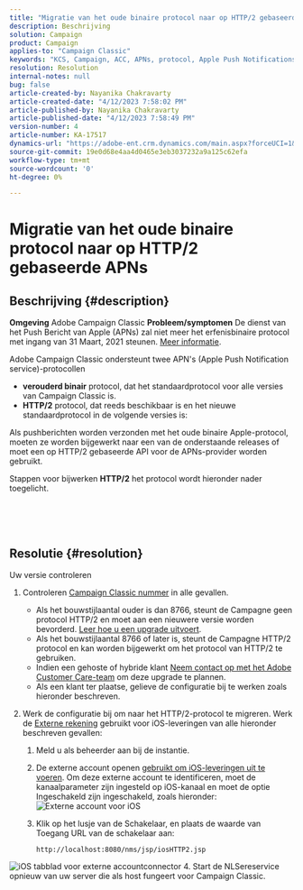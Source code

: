 ```yaml
---
title: "Migratie van het oude binaire protocol naar op HTTP/2 gebaseerde APNs"
description: Beschrijving
solution: Campaign
product: Campaign
applies-to: "Campaign Classic"
keywords: "KCS, Campaign, ACC, APNs, protocol, Apple Push Notifications"
resolution: Resolution
internal-notes: null
bug: false
article-created-by: Nayanika Chakravarty
article-created-date: "4/12/2023 7:58:02 PM"
article-published-by: Nayanika Chakravarty
article-published-date: "4/12/2023 7:58:49 PM"
version-number: 4
article-number: KA-17517
dynamics-url: "https://adobe-ent.crm.dynamics.com/main.aspx?forceUCI=1&pagetype=entityrecord&etn=knowledgearticle&id=3e3bf14f-6cd9-ed11-a7c7-6045bd006b4b"
source-git-commit: 19e0d68e4aa4d0465e3eb3037232a9a125c62efa
workflow-type: tm+mt
source-wordcount: '0'
ht-degree: 0%

---
```


# Migratie van het oude binaire protocol naar op HTTP/2 gebaseerde APNs

## Beschrijving {#description}

<b>Omgeving</b>
Adobe Campaign Classic
<b>Probleem/symptomen</b>
De dienst van het Push Bericht van Apple (APNs) zal niet meer het erfenisbinaire protocol met ingang van 31 Maart, 2021 steunen. [Meer informatie](https://developer.apple.com/news/?id=c88acm2b).

Adobe Campaign Classic ondersteunt twee APN&#39;s (Apple Push Notification service)-protocollen

- <b>verouderd binair</b> protocol, dat het standaardprotocol voor alle versies van Campaign Classic is.
- <b>HTTP/2</b> protocol, dat reeds beschikbaar is en het nieuwe standaardprotocol in de volgende versies is:


Als pushberichten worden verzonden met het oude binaire Apple-protocol, moeten ze worden bijgewerkt naar een van de onderstaande releases of moet een op HTTP/2 gebaseerde API voor de APNs-provider worden gebruikt.

Stappen voor bijwerken <b>HTTP/2</b> het protocol wordt hieronder nader toegelicht.


<br><br> <br>

## Resolutie {#resolution}

Uw versie controleren
1. Controleren [Campaign Classic nummer](https://experienceleague.adobe.com/docs/campaign-classic/using/getting-started/starting-with-adobe-campaign/launching-adobe-campaign.html?lang=en#getting-your-campaign-version) in alle gevallen.

   - Als het bouwstijlaantal ouder is dan 8766, steunt de Campagne geen protocol HTTP/2 en moet aan een nieuwere versie worden bevorderd. [Leer hoe u een upgrade uitvoert](https://experienceleague.adobe.com/docs/campaign-classic/using/monitoring-campaign-classic/updating-adobe-campaign/build-upgrade.html?lang=en#performing-a-build-upgrade).
   - Als het bouwstijlaantal 8766 of later is, steunt de Campagne HTTP/2 protocol en kan worden bijgewerkt om het protocol van HTTP/2 te gebruiken.
   - Indien een gehoste of hybride klant [Neem contact op met het Adobe Customer Care-team](https://experienceleague.adobe.com/docs/customer-one/using/home.html?lang=en) om deze upgrade te plannen.
   - Als een klant ter plaatse, gelieve de configuratie bij te werken zoals hieronder beschreven.
2. Werk de configuratie bij om naar het HTTP/2-protocol te migreren. Werk de [Externe rekening](https://experienceleague.adobe.com/docs/campaign-classic/using/installing-campaign-classic/accessing-external-database/external-accounts.html?lang=en) gebruikt voor iOS-leveringen van alle hieronder beschreven gevallen:

   1. Meld u als beheerder aan bij de instantie.
   2. De externe account openen [gebruikt om iOS-leveringen uit te voeren](https://experienceleague.adobe.com/docs/campaign-classic/using/sending-messages/sending-push-notifications/configure-the-mobile-app/configuring-the-mobile-application.html?lang=en). Om deze externe account te identificeren, moet de kanaalparameter zijn ingesteld op iOS-kanaal en moet de optie Ingeschakeld zijn ingeschakeld, zoals hieronder: ![Externe account voor iOS](https://helpx.adobe.com/content/dam/help/en/campaign/kb/migrate-to-http2/jcr_content/main-pars/procedure/proc_par/step_1/step_par/image/iOS-ext-account.png "iOS-ext-account")
   3. Klik op het lusje van de Schakelaar, en plaats de waarde van Toegang URL van de schakelaar aan:

      ```
      http://localhost:8080/nms/jsp/iosHTTP2.jsp
      ```

![iOS tabblad voor externe accountconnector](https://helpx.adobe.com/content/dam/help/en/campaign/kb/migrate-to-http2/jcr_content/main-pars/procedure/proc_par/step/step_par/image/iOs-ext-account-connector.png "iOS-ext-account-connector")
4. Start de NLSereservice opnieuw van uw server die als host fungeert voor Campaign Classic.

